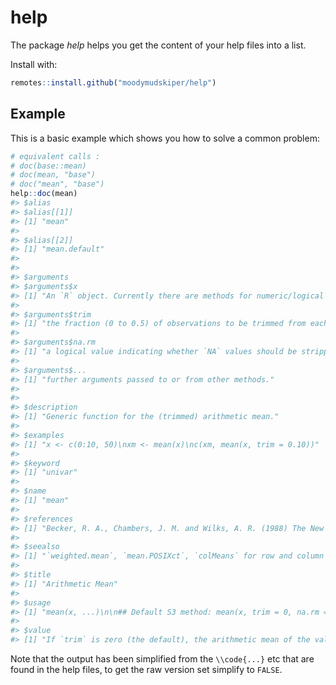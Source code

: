
<!-- README.md is generated from README.Rmd. Please edit that file -->

# help

The package *help* helps you get the content of your help files into a
list.

Install with:

``` r
remotes::install.github("moodymudskiper/help")
```

## Example

This is a basic example which shows you how to solve a common problem:

``` r
# equivalent calls :
# doc(base::mean)
# doc(mean, "base")
# doc("mean", "base")
help::doc(mean)
#> $alias
#> $alias[[1]]
#> [1] "mean"
#> 
#> $alias[[2]]
#> [1] "mean.default"
#> 
#> 
#> $arguments
#> $arguments$x
#> [1] "An `R` object. Currently there are methods for numeric/logical vectors and date, date-time and time interval objects. Complex vectors are allowed for `trim = 0`, only."
#> 
#> $arguments$trim
#> [1] "the fraction (0 to 0.5) of observations to be trimmed from each end of `x` before the mean is computed. Values of trim outside that range are taken as the nearest endpoint."
#> 
#> $arguments$na.rm
#> [1] "a logical value indicating whether `NA` values should be stripped before the computation proceeds."
#> 
#> $arguments$...
#> [1] "further arguments passed to or from other methods."
#> 
#> 
#> $description
#> [1] "Generic function for the (trimmed) arithmetic mean."
#> 
#> $examples
#> [1] "x <- c(0:10, 50)\nxm <- mean(x)\nc(xm, mean(x, trim = 0.10))"
#> 
#> $keyword
#> [1] "univar"
#> 
#> $name
#> [1] "mean"
#> 
#> $references
#> [1] "Becker, R. A., Chambers, J. M. and Wilks, A. R. (1988) The New S Language. Wadsworth & Brooks/Cole."
#> 
#> $seealso
#> [1] "`weighted.mean`, `mean.POSIXct`, `colMeans` for row and column means."
#> 
#> $title
#> [1] "Arithmetic Mean"
#> 
#> $usage
#> [1] "mean(x, ...)\n\n## Default S3 method: mean(x, trim = 0, na.rm = FALSE, ...)"
#> 
#> $value
#> [1] "If `trim` is zero (the default), the arithmetic mean of the values in `x` is computed, as a numeric or complex vector of length one. If `x` is not logical (coerced to numeric), numeric (including integer) or complex, `NA_real_` is returned, with a warning.\n\nIf `trim` is non-zero, a symmetrically trimmed mean is computed with a fraction of `trim` observations deleted from each end before the mean is computed."
```

Note that the output has been simplified from the `\\code{...}` etc that
are found in the help files, to get the raw version set simplify to
`FALSE`.
